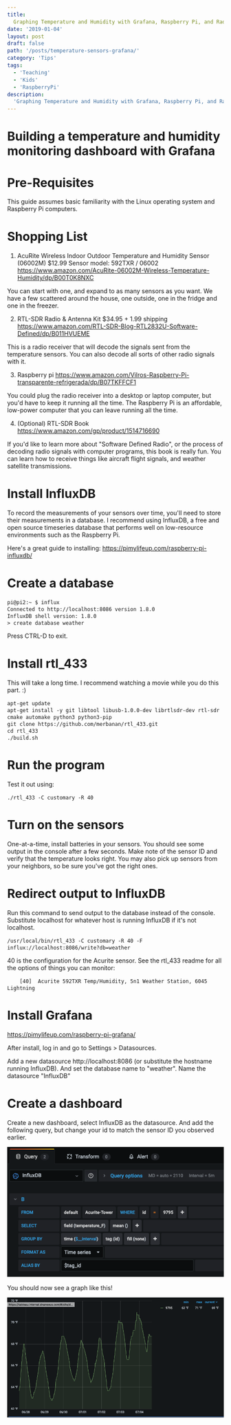 ```yaml
---
title:
  Graphing Temperature and Humidity with Grafana, Raspberry Pi, and Radio Waves
date: '2019-01-04'
layout: post
draft: false
path: '/posts/temperature-sensors-grafana/'
category: 'Tips'
tags:
  - 'Teaching'
  - 'Kids'
  - 'RaspberryPi'
description:
  'Graphing Temperature and Humidity with Grafana, Raspberry Pi, and Radio Waves!'
---
```


# Building a temperature and humidity monitoring dashboard with Grafana

# Pre-Requisites

This guide assumes basic familiarity with the Linux operating system and Raspberry Pi computers.

# Shopping List

1. AcuRite Wireless Indoor Outdoor Temperature and Humidity Sensor (06002M) $12.99
   Sensor model: 592TXR / 06002
   https://www.amazon.com/AcuRite-06002M-Wireless-Temperature-Humidity/dp/B00T0K8NXC

You can start with one, and expand to as many sensors as you want. We have a few scattered around the house, one outside, one in the fridge and one in the freezer.

2. RTL-SDR Radio & Antenna Kit $34.95 + 1.99 shipping
   https://www.amazon.com/RTL-SDR-Blog-RTL2832U-Software-Defined/dp/B011HVUEME

This is a radio receiver that will decode the signals sent from the temperature sensors. You can also decode all sorts of other radio signals with it.

3. Raspberry pi
   https://www.amazon.com/Vilros-Raspberry-Pi-transparente-refrigerada/dp/B07TKFFCF1

You could plug the radio receiver into a desktop or laptop computer, but you'd have to keep it running all the time. The Raspberry Pi is an affordable, low-power computer that you can leave running all the time.

4. (Optional) RTL-SDR Book
   https://www.amazon.com/gp/product/1514716690

If you'd like to learn more about "Software Defined Radio", or the process of decoding radio signals with computer programs, this book is really fun. You can learn how to receive things like aircraft flight signals, and weather satellite transmissions.

# Install InfluxDB

To record the measurements of your sensors over time, you'll need to store their measurements in a database. I recommend using InfluxDB, a free and open source timeseries database that performs well on low-resource environments such as the Raspberry Pi.

Here's a great guide to installing:
https://pimylifeup.com/raspberry-pi-influxdb/

# Create a database

```
pi@pi2:~ $ influx
Connected to http://localhost:8086 version 1.8.0
InfluxDB shell version: 1.8.0
> create database weather
```

Press CTRL-D to exit.

# Install rtl_433

This will take a long time.  I recommend watching a movie while you do this part. :) 

```
apt-get update
apt-get install -y git libtool libusb-1.0.0-dev librtlsdr-dev rtl-sdr cmake automake python3 python3-pip
git clone https://github.com/merbanan/rtl_433.git
cd rtl_433
./build.sh
```

# Run the program

Test it out using:

```
./rtl_433 -C customary -R 40
```

# Turn on the sensors

One-at-a-time, install batteries in your sensors.  You should see some output in the console after a few seconds.  Make note of the sensor ID and verify that the temperature looks right.  You may also pick up sensors from your neighbors, so be sure you've got the right ones.

# Redirect output to InfluxDB

Run this command to send output to the database instead of the console.  Substitute localhost for whatever host is running InfluxDB if it's not localhost.

```
/usr/local/bin/rtl_433 -C customary -R 40 -F influx://localhost:8086/write?db=weather
```

40 is the configuration for the Acurite sensor.  See the rtl_433 readme for all the options of things you can monitor:

```
    [40]  Acurite 592TXR Temp/Humidity, 5n1 Weather Station, 6045 Lightning
```

# Install Grafana

https://pimylifeup.com/raspberry-pi-grafana/

After install, log in and go to Settings > Datasources.

Add a new datasource http://localhost:8086 (or substitute the hostname running InfluxDB).  And set the database name to "weather".  Name the datasource "InfluxDB"

# Create a dashboard

Create a new dashboard, select InfluxDB as the datasource.  And add the following query, but change your id to match the sensor ID you observed earlier.

![InfluxDB query](./query.png)

You should now see a graph like this!

![Temperature graph](./graph.png)
